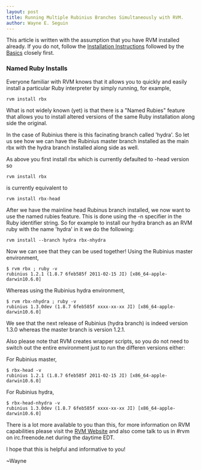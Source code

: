 ```yaml
---
layout: post
title: Running Multiple Rubinius Branches Simultaneously with RVM.
author: Wayne E. Seguin
---
```


This article is written with the assumption that you have RVM installed
already. If you do not, follow the
[Installation Instructions](http://rvm.beginrescueend.com/rvm/install/)
followed by the
[Basics](http://rvm.beginrescueend.com/rvm/basics/)
closely first.


### Named Ruby Installs

Everyone familiar with RVM knows that it allows you to quickly and
easily install a particular Ruby interpreter by simply running, for
example,

    rvm install rbx

What is not widely known (yet) is that there is a "Named Rubies" feature
that allows you to install altered versions of the same Ruby
installation along side the original.

In the case of Rubinius there is this facinating branch called 'hydra'.
So let us see how we can have the Rubinius master branch installed as
the main rbx with the hydra branch installed along side as well.

As above you first install rbx which is currently defaulted to -head
version so

    rvm install rbx

is currently equivalent to

    rvm install rbx-head

After we have the mainline head Rubinus branch installed, we now want to
use the named rubies feature. This is done using the -n specifier in the
Ruby identifier string. So for example to install our hydra branch as an
RVM ruby with the name 'hydra' in it we do the following:

    rvm install --branch hydra rbx-nhydra

Now we can see that they can be used together! Using the Rubinius master
environment,


    $ rvm rbx ; ruby -v
    rubinius 1.2.1 (1.8.7 6feb585f 2011-02-15 JI) [x86_64-apple-darwin10.6.0]

Whereas using the Rubinius hydra environment,

    $ rvm rbx-nhydra ; ruby -v
    rubinius 1.3.0dev (1.8.7 6feb585f xxxx-xx-xx JI) [x86_64-apple-darwin10.6.0]

We see that the next release of Rubinius (hydra branch) is indeed
version 1.3.0 whereas the master branch is version 1.2.1.

Also please note that RVM creates wrapper scripts, so you do not need to
switch out the entire environment just to run the differen versions
either:

For Rubinius master,

    $ rbx-head -v
    rubinius 1.2.1 (1.8.7 6feb585f 2011-02-15 JI) [x86_64-apple-darwin10.6.0]

For Rubinius hydra,

    $ rbx-head-nhydra -v
    rubinius 1.3.0dev (1.8.7 6feb585f xxxx-xx-xx JI) [x86_64-apple-darwin10.6.0]

There is a lot more available to you than this, for more information on
RVM capabilities please visit the [RVM
Website](http://rvm.beginrescueend.com/) and also come talk to us in #rvm on
irc.freenode.net during the daytime EDT.

I hope that this is helpful and informative to you!

  ~Wayne
